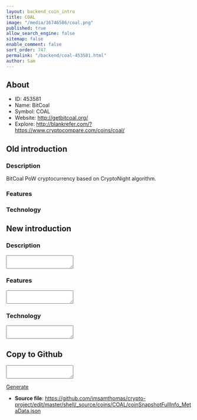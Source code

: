 ```yaml
---
layout: backend_coin_intro
title: COAL
image: "/media/16746586/coal.png"
published: true
allow_search_engine: false
sitemap: false
enable_comment: false
sort_order: 747
permalink: "/backend/coal-453581.html"
author: Sam
---
```


## About

- ID: 453581
- Name: BitCoal
- Symbol: COAL
- Website: http://getbitcoal.org/
- Explore: http://blankrefer.com/?https://www.cryptocompare.com/coins/coal/


## Old introduction

### Description

<p>BitCoal PoW cryptocurrency based on CryptoNight algorithm.</p>

### Features


### Technology




## New introduction


### Description
<textarea id="meta_description" name="description"></textarea>

### Features
<textarea id="meta_features" name="features"></textarea>

### Technology
<textarea id="meta_technology" name="technology"></textarea>


## Copy to Github

<textarea id="coinsnapshotfullinfo_metadata"></textarea>

<a href="#gen" onclick="generateMetaDatJson()">Generate</a>

- **Source file**: <a href="https://github.com/imsamthomas/crypto-project/edit/master/shell/_source/coins/COAL/coinSnapshotFullInfo_MetaData.json">https://github.com/imsamthomas/crypto-project/edit/master/shell/_source/coins/COAL/coinSnapshotFullInfo_MetaData.json</a>

